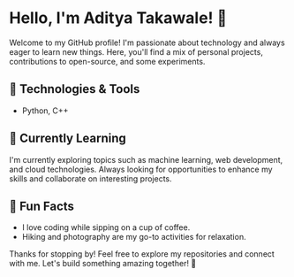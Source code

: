 # Hello, I'm Aditya Takawale! 👋

Welcome to my GitHub profile! I'm passionate about technology and always eager to learn new things. Here, you'll find a mix of personal projects, contributions to open-source, and some experiments.

## 🔧 Technologies & Tools

- Python, C++


## 🌱 Currently Learning

I'm currently exploring topics such as machine learning, web development, and cloud technologies. Always looking for opportunities to enhance my skills and collaborate on interesting projects.



## 🚀 Fun Facts

- I love coding while sipping on a cup of coffee.
- Hiking and photography are my go-to activities for relaxation.

Thanks for stopping by! Feel free to explore my repositories and connect with me. Let's build something amazing together! 🚀
